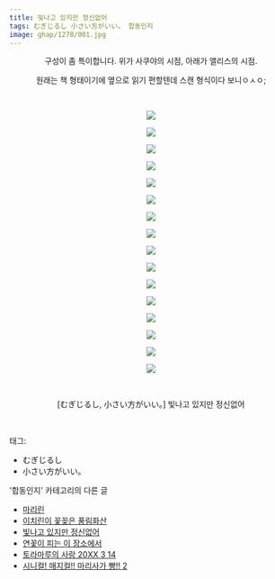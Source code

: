 ```yaml
---
title: 빛나고 있지만 정신없어
tags: むぎじるし 小さい方がいい。 합동인지
image: ghap/1278/001.jpg
---
```

<div class="article">
<p style="text-align: center; clear: none; float: none;">구성이 좀 특이합니다. 위가 사쿠야의 시점, 아래가 앨리스의 시점.</p>
<p style="text-align: center; clear: none; float: none;">원래는 책 형태이기에 옆으로 읽기 편할텐데 스캔 형식이다 보니ㅇㅅㅇ;</p>
<p style="text-align: center; clear: none; float: none;"><br/></p>
<p style="text-align: center; clear: none; float: none;"><img src="{{ site.nasurl }}/ghap/1278/001.jpg"/></p>
<p style="text-align: center; clear: none; float: none;"><img src="{{ site.nasurl }}/ghap/1278/002.jpg"/></p>
<p style="text-align: center; clear: none; float: none;"><img src="{{ site.nasurl }}/ghap/1278/003.jpg"/></p>
<p style="text-align: center; clear: none; float: none;"><img src="{{ site.nasurl }}/ghap/1278/004.jpg"/></p>
<p style="text-align: center; clear: none; float: none;"><img src="{{ site.nasurl }}/ghap/1278/005.jpg"/></p>
<p style="text-align: center; clear: none; float: none;"><img src="{{ site.nasurl }}/ghap/1278/006.jpg"/></p>
<p style="text-align: center; clear: none; float: none;"><img src="{{ site.nasurl }}/ghap/1278/007.jpg"/></p>
<p style="text-align: center; clear: none; float: none;"><img src="{{ site.nasurl }}/ghap/1278/008.jpg"/></p>
<p style="text-align: center; clear: none; float: none;"><img src="{{ site.nasurl }}/ghap/1278/009.jpg"/></p>
<p style="text-align: center; clear: none; float: none;"><img src="{{ site.nasurl }}/ghap/1278/010.jpg"/></p>
<p style="text-align: center; clear: none; float: none;"><img src="{{ site.nasurl }}/ghap/1278/011.jpg"/></p>
<p style="text-align: center; clear: none; float: none;"><img src="{{ site.nasurl }}/ghap/1278/012.jpg"/></p>
<p style="text-align: center; clear: none; float: none;"><img src="{{ site.nasurl }}/ghap/1278/013.jpg"/></p>
<p style="text-align: center; clear: none; float: none;"><img src="{{ site.nasurl }}/ghap/1278/014.jpg"/></p>
<p style="text-align: center; clear: none; float: none;"><img src="{{ site.nasurl }}/ghap/1278/015.jpg"/></p>
<p style="text-align: center; clear: none; float: none;"><img src="{{ site.nasurl }}/ghap/1278/016.jpg"/></p>
<p style="text-align: center; clear: none; float: none;"><br/></p>
<p style="text-align: center; clear: none; float: none;">[むぎじるし, 小さい方がいい。] 빛나고 있지만 정신없어</p>
<p><br/></p>
</div><div class="tagTrail">
<p>태그: </p>
<ul>
<li>むぎじるし</li>
<li>小さい方がいい。</li>
</ul>
</div><div class="another">
<p>'합동인지' 카테고리의 다른 글</p>
<ul>
<li><a href="/2016-08-03-ghap_1323">마리린</a></li>
<li><a href="/2016-08-03-ghap_1313">이치린이 꽃꽂은 풍림화산</a></li>
<li><a href="/2016-07-31-ghap_1278">빛나고 있지만 정신없어</a></li>
<li><a href="/2016-07-31-ghap_1274">연꽃이 피는 이 장소에서</a></li>
<li><a href="/2016-07-31-ghap_1254">토라마루의 사랑 20XX 3 14</a></li>
<li><a href="/2016-07-26-ghap_1112">시니컬! 매지컬!! 마리사가 빵!! 2</a></li>
</ul>
</div><div class="cb_module cb_fluid">
<div class="cb_wrt cb_profile">
</div><!-- commentList close -->
</div>